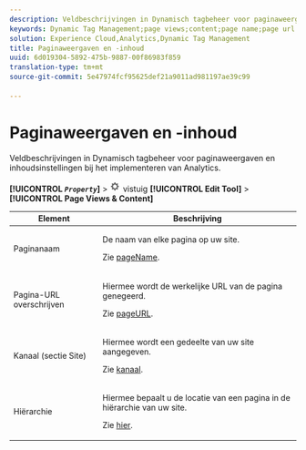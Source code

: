 ```yaml
---
description: Veldbeschrijvingen in Dynamisch tagbeheer voor paginaweergaven en inhoudsinstellingen bij het implementeren van Analytics.
keywords: Dynamic Tag Management;page views;content;page name;page url override;channel;site section;hierarchy
solution: Experience Cloud,Analytics,Dynamic Tag Management
title: Paginaweergaven en -inhoud
uuid: 6d019304-5892-475b-9887-00f86983f859
translation-type: tm+mt
source-git-commit: 5e47974fcf95625def21a9011ad981197ae39c99

---
```



# Paginaweergaven en -inhoud

Veldbeschrijvingen in Dynamisch tagbeheer voor paginaweergaven en inhoudsinstellingen bij het implementeren van Analytics.

**[!UICONTROL  *`Property`*]** > ![Pictogram](assets/settings_gear.png) vistuig **[!UICONTROL Edit Tool]** > **[!UICONTROL Page Views & Content]**

<table id="table_654149A8A66B404BBF9BAF8EC67F5F8F">
 <thead>
  <tr>
   <th colname="col1" class="entry"> Element </th>
   <th colname="col2" class="entry"> Beschrijving </th>
  </tr>
 </thead>
 <tbody>
  <tr>
   <td colname="col1"> Paginanaam </td>
   <td colname="col2"> <p>De naam van elke pagina op uw site. </p> <p>Zie <a href="../../../vars/page-vars/pagename.md">pageName</a>. </p> </td>
  </tr>
  <tr>
   <td colname="col1"> Pagina-URL overschrijven </td>
   <td colname="col2"> <p> Hiermee wordt de werkelijke URL van de pagina genegeerd. </p> <p>Zie <a href="../../../vars/page-vars/pageurl.md">pageURL</a>. </p> </td>
  </tr>
  <tr>
   <td colname="col1"> Kanaal (sectie Site) </td>
   <td colname="col2"> <p>Hiermee wordt een gedeelte van uw site aangegeven. </p> <p>Zie <a href="../../../vars/page-vars/channel.md">kanaal</a>. </p> </td>
  </tr>
  <tr>
   <td colname="col1"> Hiërarchie </td>
   <td colname="col2"> <p>Hiermee bepaalt u de locatie van een pagina in de hiërarchie van uw site. </p> <p>Zie <a href="../../../vars/page-vars/hier.md">hier</a>. </p> </td>
  </tr>
 </tbody>
</table>
